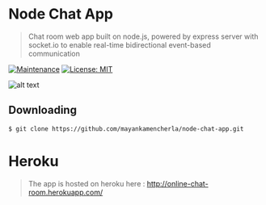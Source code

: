 # Node Chat App
> Chat room web app built on node.js, powered by express server with socket.io to enable real-time bidirectional event-based communication

[![Maintenance](https://img.shields.io/badge/Maintained%3F-yes-green.svg)](https://GitHub.com/Naereen/StrapDown.js/graphs/commit-activity)
[![License: MIT](https://img.shields.io/badge/License-MIT-yellow.svg)](https://opensource.org/licenses/MIT)
<!-- [![Packagist](https://img.shields.io/packagist/v/symfony/symfony.svg)]() -->

![alt text](https://github.com/mayankamencherla/node-chat-app/blob/master/chat.PNG)

## Downloading
```bash
$ git clone https://github.com/mayankamencherla/node-chat-app.git
```

# Heroku 
> The app is hosted on heroku here : http://online-chat-room.herokuapp.com/
